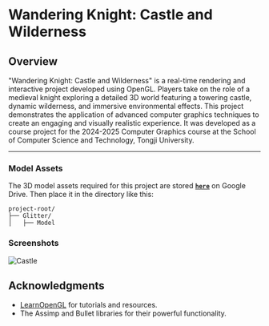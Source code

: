 # Wandering Knight: Castle and Wilderness

## Overview
"Wandering Knight: Castle and Wilderness" is a real-time rendering and interactive project developed using OpenGL. Players take on the role of a medieval knight exploring a detailed 3D world featuring a towering castle, dynamic wilderness, and immersive environmental effects. This project demonstrates the application of advanced computer graphics techniques to create an engaging and visually realistic experience. It was developed as a course project for the 2024-2025 Computer Graphics course at the School of Computer Science and Technology, Tongji University.

---

### **Model Assets**

The 3D model assets required for this project are stored [**`here`**](https://drive.google.com/file/d/1ksKgGjmRTiSzGhyTBGA4Tcgg6epdXm2s/view?usp=drive_link) on Google Drive. Then place it in the directory like this:
```
project-root/
├── Glitter/
│   ├── Model
```

### Screenshots
![Castle](https://github.com/Fengxinghuahuahua/CG_Group3/images/post.png)

## Acknowledgments
- [LearnOpenGL](https://learnopengl.com/) for tutorials and resources.
- The Assimp and Bullet libraries for their powerful functionality.
